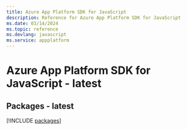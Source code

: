 ```yaml
---
title: Azure App Platform SDK for JavaScript
description: Reference for Azure App Platform SDK for JavaScript
ms.date: 03/14/2024
ms.topic: reference
ms.devlang: javascript
ms.service: appplatform
---
```

# Azure App Platform SDK for JavaScript - latest
## Packages - latest
[!INCLUDE [packages](app-platform-index.md)]